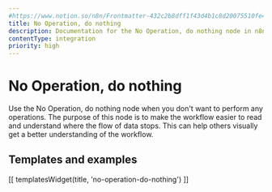 ```yaml
---
#https://www.notion.so/n8n/Frontmatter-432c2b8dff1f43d4b1c8d20075510fe4
title: No Operation, do nothing
description: Documentation for the No Operation, do nothing node in n8n, a workflow automation platform. Includes guidance on usage, and links to examples.
contentType: integration
priority: high
---
```


# No Operation, do nothing

Use the No Operation, do nothing node when you don't want to perform any operations. The purpose of this node is to make the workflow easier to read and understand where the flow of data stops. This can help others visually get a better understanding of the workflow.

## Templates and examples

<!-- see https://www.notion.so/n8n/Pull-in-templates-for-the-integrations-pages-37c716837b804d30a33b47475f6e3780 -->
[[ templatesWidget(title, 'no-operation-do-nothing') ]]
